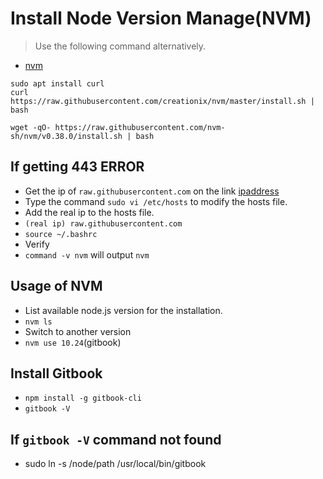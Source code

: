 # Install Node Version Manage(NVM)
> Use the following command alternatively.
- [nvm](https://tecadmin.net/how-to-install-nvm-on-ubuntu-22-04/)
```
sudo apt install curl
curl https://raw.githubusercontent.com/creationix/nvm/master/install.sh | bash 

```
```
wget -qO- https://raw.githubusercontent.com/nvm-sh/nvm/v0.38.0/install.sh | bash
```

## If getting 443 ERROR
- Get the ip of `raw.githubusercontent.com` on the link [ipaddress](http://ipaddress.com)
- Type the command `sudo vi /etc/hosts` to modify the hosts file.
- Add the real ip to the hosts file.
- `(real ip) raw.githubusercontent.com`
- `source ~/.bashrc`
- Verify
- `command -v nvm` will output `nvm`

## Usage of NVM
- List available node.js version for the installation.
- `nvm ls`
- Switch to another version
- `nvm use 10.24`(gitbook)

## Install Gitbook
- `npm install -g gitbook-cli`
- `gitbook -V`

## If `gitbook -V` command not found
- sudo ln -s /node/path  /usr/local/bin/gitbook 